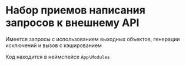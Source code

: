 # Набор приемов написания запросов к внешнему API
Имеется запросы с использованием выходных объектов, генерации исключений и вызов с кэшированием

Код находится в неймспейсе `App\Modules`
